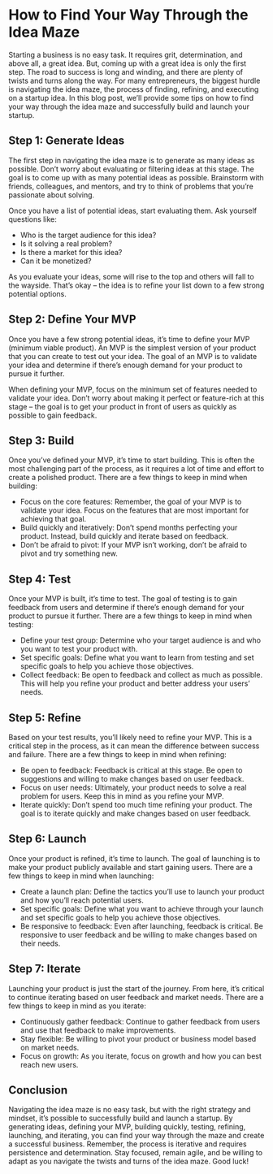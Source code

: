 # How to Find Your Way Through the Idea Maze

Starting a business is no easy task. It requires grit, determination, and above all, a great idea. But, coming up with a great idea is only the first step. The road to success is long and winding, and there are plenty of twists and turns along the way. For many entrepreneurs, the biggest hurdle is navigating the idea maze, the process of finding, refining, and executing on a startup idea. In this blog post, we’ll provide some tips on how to find your way through the idea maze and successfully build and launch your startup.

## Step 1: Generate Ideas

The first step in navigating the idea maze is to generate as many ideas as possible. Don’t worry about evaluating or filtering ideas at this stage. The goal is to come up with as many potential ideas as possible. Brainstorm with friends, colleagues, and mentors, and try to think of problems that you’re passionate about solving.

Once you have a list of potential ideas, start evaluating them. Ask yourself questions like:

- Who is the target audience for this idea?
- Is it solving a real problem?
- Is there a market for this idea?
- Can it be monetized?

As you evaluate your ideas, some will rise to the top and others will fall to the wayside. That’s okay – the idea is to refine your list down to a few strong potential options.

## Step 2: Define Your MVP

Once you have a few strong potential ideas, it’s time to define your MVP (minimum viable product). An MVP is the simplest version of your product that you can create to test out your idea. The goal of an MVP is to validate your idea and determine if there’s enough demand for your product to pursue it further.

When defining your MVP, focus on the minimum set of features needed to validate your idea. Don’t worry about making it perfect or feature-rich at this stage – the goal is to get your product in front of users as quickly as possible to gain feedback.

## Step 3: Build

Once you’ve defined your MVP, it’s time to start building. This is often the most challenging part of the process, as it requires a lot of time and effort to create a polished product. There are a few things to keep in mind when building:

- Focus on the core features: Remember, the goal of your MVP is to validate your idea. Focus on the features that are most important for achieving that goal.
- Build quickly and iteratively: Don’t spend months perfecting your product. Instead, build quickly and iterate based on feedback.
- Don’t be afraid to pivot: If your MVP isn’t working, don’t be afraid to pivot and try something new.

## Step 4: Test

Once your MVP is built, it’s time to test. The goal of testing is to gain feedback from users and determine if there’s enough demand for your product to pursue it further. There are a few things to keep in mind when testing:

- Define your test group: Determine who your target audience is and who you want to test your product with.
- Set specific goals: Define what you want to learn from testing and set specific goals to help you achieve those objectives.
- Collect feedback: Be open to feedback and collect as much as possible. This will help you refine your product and better address your users’ needs.

## Step 5: Refine

Based on your test results, you’ll likely need to refine your MVP. This is a critical step in the process, as it can mean the difference between success and failure. There are a few things to keep in mind when refining:

- Be open to feedback: Feedback is critical at this stage. Be open to suggestions and willing to make changes based on user feedback.
- Focus on user needs: Ultimately, your product needs to solve a real problem for users. Keep this in mind as you refine your MVP.
- Iterate quickly: Don’t spend too much time refining your product. The goal is to iterate quickly and make changes based on user feedback.

## Step 6: Launch

Once your product is refined, it’s time to launch. The goal of launching is to make your product publicly available and start gaining users. There are a few things to keep in mind when launching:

- Create a launch plan: Define the tactics you’ll use to launch your product and how you’ll reach potential users.
- Set specific goals: Define what you want to achieve through your launch and set specific goals to help you achieve those objectives.
- Be responsive to feedback: Even after launching, feedback is critical. Be responsive to user feedback and be willing to make changes based on their needs.

## Step 7: Iterate

Launching your product is just the start of the journey. From here, it’s critical to continue iterating based on user feedback and market needs. There are a few things to keep in mind as you iterate:

- Continuously gather feedback: Continue to gather feedback from users and use that feedback to make improvements.
- Stay flexible: Be willing to pivot your product or business model based on market needs.
- Focus on growth: As you iterate, focus on growth and how you can best reach new users.

## Conclusion

Navigating the idea maze is no easy task, but with the right strategy and mindset, it’s possible to successfully build and launch a startup. By generating ideas, defining your MVP, building quickly, testing, refining, launching, and iterating, you can find your way through the maze and create a successful business. Remember, the process is iterative and requires persistence and determination. Stay focused, remain agile, and be willing to adapt as you navigate the twists and turns of the idea maze. Good luck!
